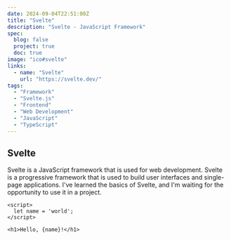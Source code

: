 ```yaml
---
date: 2024-09-04T22:51:00Z
title: "Svelte"
description: "Svelte - JavaScript Framework"
spec:
  blog: false
  project: true
  doc: true
image: "ico#svelte"
links:
  - name: "Svelte"
    url: "https://svelte.dev/"
tags:
  - "Framework"
  - "Svelte.js"
  - "Frontend"
  - "Web Development"
  - "JavaScript"
  - "TypeScript"
---
```


## Svelte

Svelte is a JavaScript framework that is used for web development. Svelte is a progressive framework that is used to build user interfaces and single-page applications. I've learned the basics of Svelte, and I'm waiting for the opportunity to use it in a project.

```svelte
<script>
  let name = 'world';
</script>

<h1>Hello, {name}!</h1>
```
